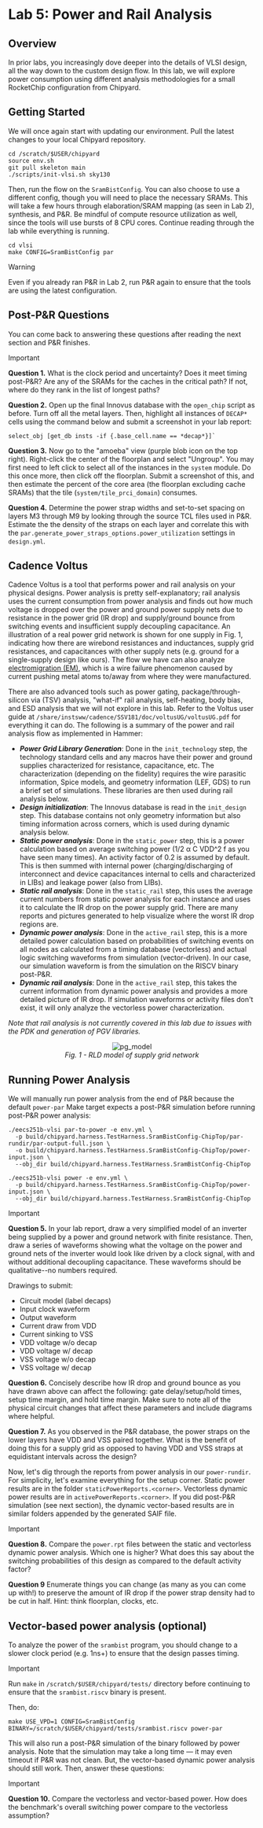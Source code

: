 # Lab 5: Power and Rail Analysis

## Overview 
In prior labs, you increasingly dove deeper into the details of VLSI design,
all the way down to the custom design flow. In this lab, we will explore power
consumption using different analysis methodologies for a small RocketChip
configuration from Chipyard.

## Getting Started

We will once again start with updating our environment. Pull the latest
changes to your local Chipyard repository.

```
cd /scratch/$USER/chipyard
source env.sh
git pull skeleton main
./scripts/init-vlsi.sh sky130
```

Then, run the flow on the `SramBistConfig`. You can also choose to use a different config,
though you will need to place the necessary SRAMs. This will take a few hours
through elaboration/SRAM mapping (as seen in Lab 2), synthesis, and P&R. Be mindful of
compute resource utilization as well, since the tools will use bursts of 8 CPU
cores. Continue reading through the lab while everything is running.

```
cd vlsi
make CONFIG=SramBistConfig par 
```

> [!WARNING]
> 
> Even if you already ran P&R in Lab 2, run P&R again to ensure that the tools are
> using the latest configuration.

## Post-P&R Questions 

You can come back to answering these
questions after reading the next section and P&R finishes.

> [!IMPORTANT]
> **Question 1.** What is the clock period and uncertainty? Does it meet timing post-P&R?
> Are any of the SRAMs for the caches in the critical path? If not, where do they
> rank in the list of longest paths?
> 
>
> **Question 2.** Open up the final Innovus database with the `open_chip` script as
> before. Turn off all the metal layers. Then, highlight all instances of
> `DECAP*` cells using the command below and submit a screenshot in your lab report:
>
> ```
> select_obj [get_db insts -if {.base_cell.name == *decap*}]`
> ```
> 
>
> **Question 3.** Now go to the "amoeba" view (purple blob icon on the top right).
> Right-click the center of the floorplan and select "Ungroup". You may first need
> to left click to select all of the instances in the `system` module.
> Do this once more, then click off
> the floorplan. Submit a screenshot of this, and then estimate the percent of
> the core area (the floorplan excluding cache SRAMs) that the tile
> (`system/tile_prci_domain`) consumes.
> 
>
> **Question 4.** Determine the power strap widths and set-to-set spacing on layers M3
> through M9 by looking through the source TCL files used in P&R. Estimate the
> the density of the straps on each layer and correlate this with the
> `par.generate_power_straps_options.power_utilization` settings in
> `design.yml`.

## Cadence Voltus

Cadence Voltus is a tool that performs power and rail analysis on
your physical designs. Power analysis is pretty self-explanatory; rail analysis
uses the current consumption from power analysis and finds out how much voltage
is dropped over the power and ground power supply nets due to resistance in the
power grid (IR drop) and supply/ground bounce from switching events and
insufficient supply decoupling capacitance. An illustration of a real power
grid network is shown for one supply in Fig. 1, indicating how there are
wirebond resistances and inductances, supply grid resistances, and capacitances
with other supply nets (e.g. ground for a single-supply design like ours). The
flow we have can also analyze
[electromigration (EM)](https://en.wikipedia.org/wiki/Electromigration), which
is a wire failure phenomenon caused by current pushing metal atoms to/away from
where they were manufactured.

There are also advanced tools such as power gating, package/through-silicon via
(TSV) analysis, "what-if" rail analysis, self-heating, body bias, and ESD
analysis that we will not explore in this lab. Refer to the Voltus user guide
at `/share/instsww/cadence/SSV181/doc/voltusUG/voltusUG.pdf` for everything it
can do. The following is a summary of the power and rail analysis flow
as implemented in Hammer:

- ***Power Grid Library Generation***: Done in the `init_technology` step, the
  technology standard cells and any macros have their power and ground supplies
  characterized for resistance, capacitance, etc. The characterization
  (depending on the fidelity) requires the wire parasitic information, Spice
  models, and geometry information (LEF, GDS) to run a brief set of
  simulations. These libraries are then used during rail analysis below. 
- ***Design initialization***: The Innovus database is read in the
  `init_design` step. This database contains not only geometry information but
  also timing information across corners, which is used during dynamic analysis
  below.
- ***Static power analysis***: Done in the `static_power` step, this is a power
  calculation based on average switching power (1/2 &#945; C VDD^2 f as you
  have seen many times). An activity factor of 0.2 is assumed by default.  This
  is then summed with internal power (charging/discharging of interconnect and
  device capacitances internal to cells and characterized in LIBs) and leakage
  power (also from LIBs). 
- ***Static rail analysis***: Done in the `static_rail` step, this uses the
  average current numbers from static power analysis for each instance and uses
  it to calculate the IR drop on the power supply grid. There are many reports
  and pictures generated to help visualize where the worst IR drop regions are.
- ***Dynamic power analysis***: Done in the `active_rail` step, this is
  a more detailed power calculation based on probabilities of switching events
  on all nodes as calculated from a timing database (vectorless) and actual
  logic switching waveforms from simulation (vector-driven). In our case, our
  simulation waveform is from the simulation on the RISCV binary post-P&R.
- ***Dynamic rail analysis***: Done in the `active_rail` step, this takes the
  current information from dynamic power analysis and provides a more detailed
  picture of IR drop. If simulation waveforms or activity files don't exist, it
  will only analyze the vectorless power characterization.

*Note that rail analysis is not currently covered in this lab due to issues with the PDK and generation of PGV libraries.*

<p align="center">
 <img src="figs/power_grid_model.png" alt="pg_model"/>
    <br><em>Fig. 1 - RLD model of supply grid network</em></br>
</p>

## Running Power Analysis

We will manually run power analysis from the end of P&R because the default
`power-par` Make target expects a post-P&R simulation before running
post-P&R power analysis: 

```
./eecs251b-vlsi par-to-power -e env.yml \
  -p build/chipyard.harness.TestHarness.SramBistConfig-ChipTop/par-rundir/par-output-full.json \
  -o build/chipyard.harness.TestHarness.SramBistConfig-ChipTop/power-input.json \
  --obj_dir build/chipyard.harness.TestHarness.SramBistConfig-ChipTop

./eecs251b-vlsi power -e env.yml \
  -p build/chipyard.harness.TestHarness.SramBistConfig-ChipTop/power-input.json \
  --obj_dir build/chipyard.harness.TestHarness.SramBistConfig-ChipTop
```

> [!IMPORTANT]
> **Question 5.** In your lab report, draw a very simplified model of an inverter being
> supplied by a power and ground network with finite resistance.  Then, draw a
> series of waveforms showing what the voltage on the power and ground nets of
> the inverter would look like driven by a clock signal, with and without
> additional decoupling capacitance. These waveforms should be qualitative--no
> numbers required.
> 
> Drawings to submit:
> - Circuit model (label decaps) 
> - Input clock waveform
> - Output waveform 
> - Current draw from VDD 
> - Current sinking to VSS
> - VDD voltage w/o decap 
> - VDD voltage w/ decap 
> - VSS voltage w/o decap 
> - VSS voltage w/ decap
> 
> 
> **Question 6.** Concisely describe how IR drop and ground bounce as you have drawn above
> can affect the following: gate delay/setup/hold times, setup time margin, and
> hold time margin. Make sure to note all of the physical circuit changes that
> affect these parameters and include diagrams where helpful.
> 
> 
> **Question 7.** As you observed in the P&R database, the power straps on the lower
> layers have VDD and VSS paired together. What is the benefit of doing this for
> a supply grid as opposed to having VDD and VSS straps at equidistant intervals
> across the design?

Now, let's dig through the reports from power analysis in our
`power-rundir`. For simplicity, let's examine everything for the setup corner.
Static power results are in the folder `staticPowerReports.<corner>`.
Vectorless dynamic power results are in `activePowerReports.<corner>`.
If you did post-P&R simulation (see next section), the dynamic vector-based
results are in similar folders appended by the generated SAIF file.

> [!IMPORTANT]
> **Question 8.** Compare the `power.rpt` files between the static and vectorless dynamic
> power analysis. Which one is higher? What does this say about the switching
> probabilities of this design as compared to the default activity factor?
> 
> 
> **Question 9** Enumerate things you can change (as many as you can come up with!) to
> preserve the amount of IR drop if the power strap density had to be cut in
> half. Hint: think floorplan, clocks, etc.

## Vector-based power analysis (optional)

To analyze the power of the `srambist` program, you should change to a slower clock period (e.g. 1ns+) to ensure that the design passes timing. 

> [!IMPORTANT]
> Run `make` in `/scratch/$USER/chipyard/tests/` directory before continuing to ensure that the `srambist.riscv` 
> binary is present.

Then, do:

```
make USE_VPD=1 CONFIG=SramBistConfig BINARY=/scratch/$USER/chipyard/tests/srambist.riscv power-par
```

This will also run a post-P&R simulation of the binary followed by power analysis. Note that the simulation may take a long time — it may even timeout if P&R was not clean. But, the vector-based dynamic power analysis should still work. Then, answer these questions:

> [!IMPORTANT]
> **Question 10.** Compare the vectorless and vector-based power. How does the benchmark's overall switching power compare to the vectorless assumption?
